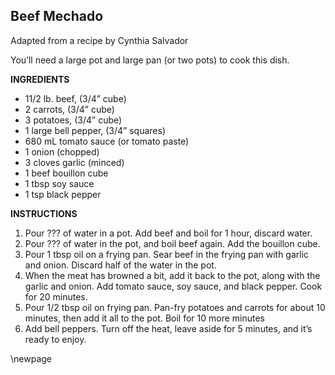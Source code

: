 ## Beef Mechado

Adapted from a recipe by Cynthia Salvador

You’ll need a large pot and large pan (or two pots) to cook this dish.

**INGREDIENTS**

* 11/2 lb. beef, (3/4” cube)
* 2 carrots, (3/4” cube)
* 3 potatoes, (3/4” cube)
* 1 large bell pepper, (3/4” squares)
* 680 mL tomato sauce (or tomato paste)
* 1 onion (chopped)
* 3 cloves garlic (minced)
* 1 beef bouillon cube
* 1 tbsp soy sauce
* 1 tsp black pepper

**INSTRUCTIONS**

1. Pour ??? of water in a pot. Add beef and boil for 1 hour, discard water.
1. Pour ??? of water in the pot, and boil beef again. Add the bouillon cube.
1. Pour 1 tbsp oil on a frying pan. Sear beef in the frying pan with garlic and onion. Discard half of the water in the pot.
1. When the meat has browned a bit, add it back to the pot, along with the garlic and onion. Add tomato sauce, soy sauce, and black pepper. Cook for 20 minutes.
1. Pour 1/2 tbsp oil on frying pan. Pan-fry potatoes and carrots for about 10 minutes, then add it all to the pot. Boil for 10 more minutes
1. Add bell peppers. Turn off the heat, leave aside for 5 minutes, and it’s ready to enjoy.

\newpage
